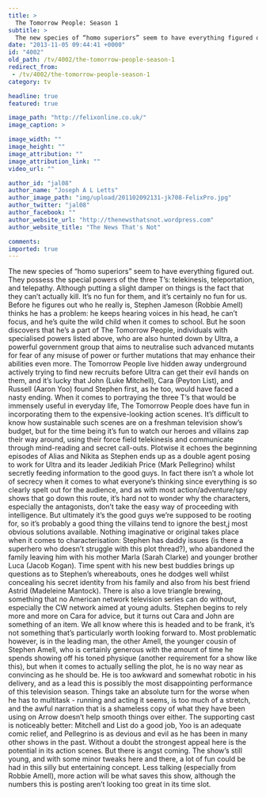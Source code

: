 ```yaml
---
title: >
  The Tomorrow People: Season 1
subtitle: >
  The new species of “homo superiors” seem to have everything figured out. They possess the special powers of the three T’s: telekinesis, teleportation, and telepathy.
date: "2013-11-05 09:44:41 +0000"
id: "4002"
old_path: /tv/4002/the-tomorrow-people-season-1
redirect_from:
 - /tv/4002/the-tomorrow-people-season-1
category: tv

headline: true
featured: true

image_path: "http://felixonline.co.uk/"
image_caption: >

image_width: ""
image_height: ""
image_attribution: ""
image_attribution_link: ""
video_url: ""

author_id: "jal08"
author_name: "Joseph A L Letts"
author_image_path: "img/upload/201102092131-jk708-FelixPro.jpg"
author_twitter: "jal08"
author_facebook: ""
author_website_url: "http://thenewsthatsnot.wordpress.com"
author_website_title: "The News That's Not"

comments:
imported: true
---
```


The new species of “homo superiors” seem to have everything figured out. They possess the special powers of the three T’s: telekinesis, teleportation, and telepathy. Although putting a slight damper on things is the fact that they can’t actually kill. It’s no fun for them, and it’s certainly no fun for us.
 Before he figures out who he really is, Stephen Jameson (Robbie Amell) thinks he has a problem: he keeps hearing voices in his head, he can’t focus, and he’s quite the wild child when it comes to school. But he soon discovers that he’s a part of The Tomorrow People, individuals with specialised powers listed above, who are also hunted down by Ultra, a powerful government group that aims to neutralise such advanced mutants for fear of any misuse of power or further mutations that may enhance their abilities even more. The Tomorrow People live hidden away underground actively trying to find new recruits before Ultra can get their evil hands on them, and it’s lucky that John (Luke Mitchell), Cara (Peyton List), and Russell (Aaron Yoo) found Stephen first, as he too, would have faced a nasty ending.
 When it comes to portraying the three T’s that would be immensely useful in everyday life, The Tomorrow People does have fun in incorporating them to the expensive-looking action scenes. It’s difficult to know how sustainable such scenes are on a freshman television show’s budget, but for the time being it’s fun to watch our heroes and villains zap their way around, using their force field telekinesis and communicate through mind-reading and secret call-outs.
 Plotwise it echoes the beginning episodes of Alias and Nikita as Stephen ends up as a double agent posing to work for Ultra and its leader Jedikiah Price (Mark Pellegrino) whilst secretly feeding information to the good guys. In fact there isn’t a whole lot of secrecy when it comes to what everyone’s thinking since everything is so clearly spelt out for the audience, and as with most action/adventure/spy shows that go down this route, it’s hard not to wonder why the characters, especially the antagonists, don’t take the easy way of proceeding with intelligence. But ultimately it’s the good guys we’re supposed to be rooting for, so it’s probably a good thing the villains tend to ignore the best,j most obvious solutions available.
 Nothing imaginative or original takes place when it comes to characterisation: Stephen has daddy issues (is there a superhero who doesn’t struggle with this plot thread?), who abandoned the family leaving him with his mother Marla (Sarah Clarke) and younger brother Luca (Jacob Kogan). Time spent with his new best buddies brings up questions as to Stephen’s whereabouts, ones he dodges well whilst concealing his secret identity from his family and also from his best friend Astrid (Madeleine Mantock). There is also a love triangle brewing, something that no American network television series can do without, especially the CW network aimed at young adults. Stephen begins to rely more and more on Cara for advice, but it turns out Cara and John are something of an item. We all know where this is headed and to be frank, it’s not something that’s particularly worth looking forward to.
 Most problematic however, is in the leading man, the other Amell, the younger cousin of Stephen Amell, who is certainly generous with the amount of time he spends showing off his toned physique (another requirement for a show like this), but when it comes to actually selling the plot, he is no way near as convincing as he should be. He is too awkward and somewhat robotic in his delivery, and as a lead this is possibly the most disappointing performance of this television season. Things take an absolute turn for the worse when he has to multitask - running and acting it seems, is too much of a stretch, and the awful narration that is a shameless copy of what they have been using on Arrow doesn’t help smooth things over either.
 The supporting cast is noticeably better: Mitchell and List do a good job, Yoo is an adequate comic relief, and Pellegrino is as devious and evil as he has been in many other shows in the past.
 Without a doubt the strongest appeal here is the potential in its action scenes. But there is angst coming. The show’s still young, and with some minor tweaks here and there, a lot of fun could be had in this silly but entertaining concept. Less talking (especially from Robbie Amell), more action will be what saves this show, although the numbers this is posting aren’t looking too great in its time slot.

